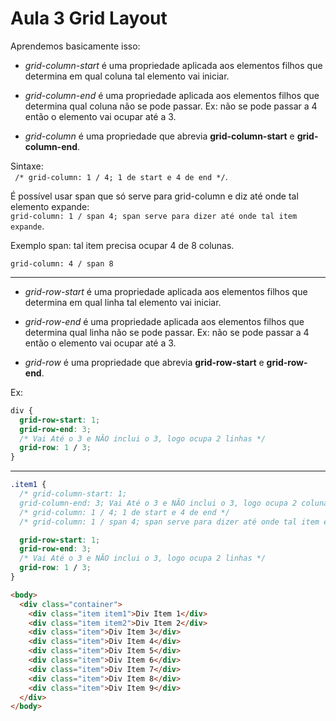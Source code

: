 # Aula 3 Grid Layout

Aprendemos basicamente isso:

- _grid-column-start_ é uma propriedade aplicada aos elementos filhos que determina em qual coluna tal elemento vai iniciar.

- _grid-column-end_ é uma propriedade aplicada aos elementos filhos que determina qual coluna não se pode passar. Ex: não se pode passar a 4 então o elemento vai ocupar até a 3.

- _grid-column_ é uma propriedade que abrevia **grid-column-start** e **grid-column-end**.

Sintaxe:  
` /* grid-column: 1 / 4; 1 de start e 4 de end */`.

É possível usar span que só serve para grid-column e diz até onde tal elemento expande:  
`grid-column: 1 / span 4; span serve para dizer até onde tal item expande`.

Exemplo span: tal item precisa ocupar 4 de 8 colunas.

`grid-column: 4 / span 8`

---

- _grid-row-start_ é uma propriedade aplicada aos elementos filhos que determina em qual linha tal elemento vai iniciar.

- _grid-row-end_ é uma propriedade aplicada aos elementos filhos que determina qual linha não se pode passar. Ex: não se pode passar a 4 então o elemento vai ocupar até a 3.

- _grid-row_ é uma propriedade que abrevia **grid-row-start** e **grid-row-end**.

Ex:

```css
div {
  grid-row-start: 1;
  grid-row-end: 3;
  /* Vai Até o 3 e NÃO inclui o 3, logo ocupa 2 linhas */
  grid-row: 1 / 3;
}
```

---

```css
.item1 {
  /* grid-column-start: 1;
  grid-column-end: 3; Vai Até o 3 e NÃO inclui o 3, logo ocupa 2 colunas */
  /* grid-column: 1 / 4; 1 de start e 4 de end */
  /* grid-column: 1 / span 4; span serve para dizer até onde tal item expande, só serve para grid-column */

  grid-row-start: 1;
  grid-row-end: 3;
  /* Vai Até o 3 e NÃO inclui o 3, logo ocupa 2 linhas */
  grid-row: 1 / 3;
}
```

```html
<body>
  <div class="container">
    <div class="item item1">Div Item 1</div>
    <div class="item item2">Div Item 2</div>
    <div class="item">Div Item 3</div>
    <div class="item">Div Item 4</div>
    <div class="item">Div Item 5</div>
    <div class="item">Div Item 6</div>
    <div class="item">Div Item 7</div>
    <div class="item">Div Item 8</div>
    <div class="item">Div Item 9</div>
  </div>
</body>
```

